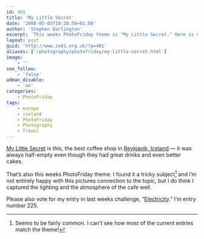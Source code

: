 ```yaml
---
id: 481
title: 'My Little Secret'
date: '2008-05-03T19:38:56+01:00'
author: 'Stephen Darlington'
excerpt: 'This weeks PhotoFriday theme is "My Little Secret." Here is my entry.'
layout: post
guid: 'http://www.zx81.org.uk/?p=481'
aliases: ['/photography/photofriday/my-little-secret.html']
image:
    - ''
seo_follow:
    - 'false'
adman_disable:
    - 'on'
categories:
    - PhotoFriday
tags:
    - europe
    - iceland
    - PhotoFriday
    - Photography
    - Travel
---
```


[My Little Secret](http://www.photofriday.com/archives/challenge/000769.php) is this, the best coffee shop in [Reykjavik, Iceland](/travel/iceland.html) — it was always half-empty even though they had great drinks and even better cakes.

That’s also this weeks PhotoFriday theme. I found it a tricky subject[^1] and I’m not entirely happy with this pictures connection to the topic, but I do think I captured the lighting and the atmosphere of the cafe well.

Please also vote for my entry in last weeks challenge, “[Electricity](http://www.photofriday.com/linkviewer.php?id=767).” I’m entry number 225.
[^1]: Seems to be fairly common. I can’t see how most of the current entries match the theme!
